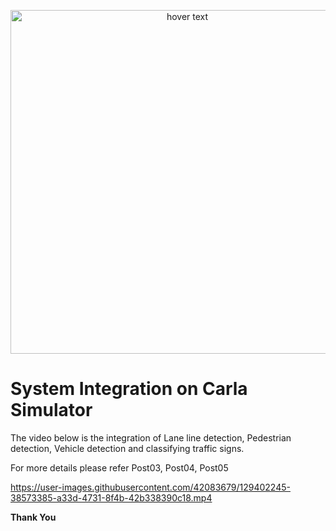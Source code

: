 <p align="center">
  <img src="./assets/Robocomp.png" width="550" title="hover text">
</p>


# **System Integration on Carla Simulator**

The video below is the integration of Lane line detection, Pedestrian detection, Vehicle detection and classifying traffic signs.

For more details please refer
Post03, 
Post04, Post05 


https://user-images.githubusercontent.com/42083679/129402245-38573385-a33d-4731-8f4b-42b338390c18.mp4


**Thank You**
